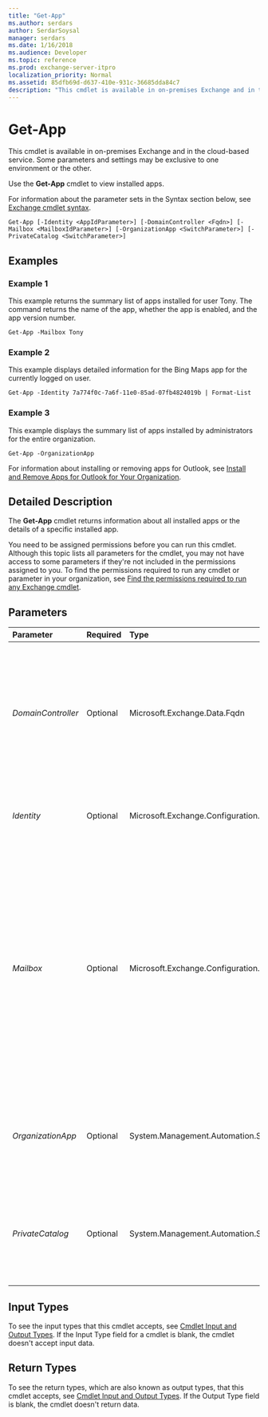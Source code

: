```yaml
---
title: "Get-App"
ms.author: serdars
author: SerdarSoysal
manager: serdars
ms.date: 1/16/2018
ms.audience: Developer
ms.topic: reference
ms.prod: exchange-server-itpro
localization_priority: Normal
ms.assetid: 85dfb69d-d637-410e-931c-36685dda84c7
description: "This cmdlet is available in on-premises Exchange and in the cloud-based service. Some parameters and settings may be exclusive to one environment or the other."
---
```


# Get-App

This cmdlet is available in on-premises Exchange and in the cloud-based service. Some parameters and settings may be exclusive to one environment or the other. 
  
Use the **Get-App** cmdlet to view installed apps.
  
For information about the parameter sets in the Syntax section below, see [Exchange cmdlet syntax](https://technet.microsoft.com/library/bb123552.aspx). 
  
```
Get-App [-Identity <AppIdParameter>] [-DomainController <Fqdn>] [-Mailbox <MailboxIdParameter>] [-OrganizationApp <SwitchParameter>] [-PrivateCatalog <SwitchParameter>]

```

## Examples
<a name="Examples"> </a>

### Example 1

This example returns the summary list of apps installed for user Tony. The command returns the name of the app, whether the app is enabled, and the app version number.
  
```
Get-App -Mailbox Tony
```

### Example 2

This example displays detailed information for the Bing Maps app for the currently logged on user.
  
```
Get-App -Identity 7a774f0c-7a6f-11e0-85ad-07fb4824019b | Format-List
```

### Example 3

This example displays the summary list of apps installed by administrators for the entire organization.
  
```
Get-App -OrganizationApp
```

For information about installing or removing apps for Outlook, see [Install and Remove Apps for Outlook for Your Organization](https://technet.microsoft.com/library/112f3ef7-9943-4a1e-8a42-e08e8e9f67f4.aspx).
  
## Detailed Description
<a name="DetailedDescription"> </a>

The **Get-App** cmdlet returns information about all installed apps or the details of a specific installed app.
  
You need to be assigned permissions before you can run this cmdlet. Although this topic lists all parameters for the cmdlet, you may not have access to some parameters if they're not included in the permissions assigned to you. To find the permissions required to run any cmdlet or parameter in your organization, see [Find the permissions required to run any Exchange cmdlet](https://technet.microsoft.com/library/mt432940.aspx).
  
## Parameters
<a name="DetailedDescription"> </a>

|**Parameter**|**Required**|**Type**|**Description**|
|:-----|:-----|:-----|:-----|
| _DomainController_ <br/> |Optional  <br/> |Microsoft.Exchange.Data.Fqdn  <br/> |This parameter is available only in on-premises Exchange.  <br/> The _DomainController_ parameter specifies the domain controller that's used by this cmdlet to read data from or write data to Active Directory. You identify the domain controller by its fully qualified domain name (FQDN). For example, `dc01.contoso.com`.  <br/> |
| _Identity_ <br/> |Optional  <br/> |Microsoft.Exchange.Configuration.Tasks.AppIdParameter  <br/> |The _Identity_ parameter specifies the GUID of the app that you want to view. To find the GUID value of an app, run the command `Get-App | Format-Table -Auto DisplayName,AppId`.  <br/> |
| _Mailbox_ <br/> |Optional  <br/> |Microsoft.Exchange.Configuration.Tasks.MailboxIdParameter  <br/> | The _Mailbox_ parameter specifies the identity of the mailbox where the apps are installed. You can use any value that uniquely identifies the mailbox. <br/>  For example: <br/>  Name <br/>  Display name <br/>  Alias <br/>  Distinguished name (DN) <br/>  Canonical DN <br/> _\<domain name\>_\ _\<account name\>_ <br/>  Email address <br/>  GUID <br/> **LegacyExchangeDN** <br/> **SamAccountName** <br/>  User ID or user principal name (UPN) <br/>  You can't use this parameter with the _Identity_ parameter. <br/> |
| _OrganizationApp_ <br/> |Optional  <br/> |System.Management.Automation.SwitchParameter  <br/> |The _OrganizationApp_switch includes apps that are installed for the organization (not bound to a specific user) in the results. You don't need to specify a value with this switch.  <br/> |
| _PrivateCatalog_ <br/> |Optional  <br/> |System.Management.Automation.SwitchParameter  <br/> |The _PrivateCatalog_switch includes private catalog add-ins in the results. You don't need to specify a value with this switch.  <br/> You need to use this switch with the _OrganizationApp_ switch. <br/> |
   
## Input Types
<a name="InputTypes"> </a>

To see the input types that this cmdlet accepts, see [Cmdlet Input and Output Types](http://go.microsoft.com/fwlink/p/?linkId=616387). If the Input Type field for a cmdlet is blank, the cmdlet doesn't accept input data. 
  
## Return Types
<a name="ReturnTypes"> </a>

To see the return types, which are also known as output types, that this cmdlet accepts, see [Cmdlet Input and Output Types](http://go.microsoft.com/fwlink/p/?linkId=616387). If the Output Type field is blank, the cmdlet doesn't return data. 
  

